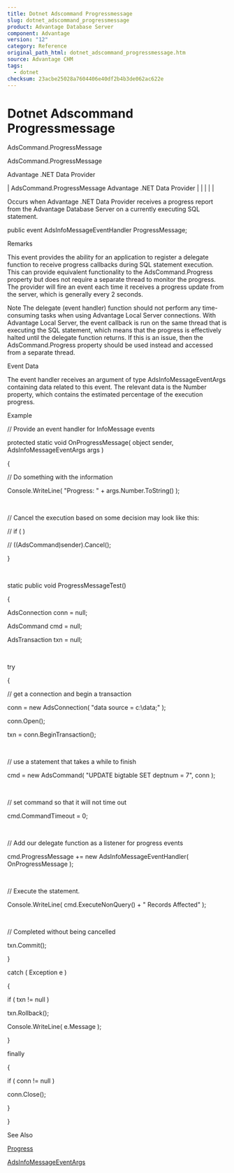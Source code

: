 ```yaml
---
title: Dotnet Adscommand Progressmessage
slug: dotnet_adscommand_progressmessage
product: Advantage Database Server
component: Advantage
version: "12"
category: Reference
original_path_html: dotnet_adscommand_progressmessage.htm
source: Advantage CHM
tags:
  - dotnet
checksum: 23acbe25028a7604406e40df2b4b3de062ac622e
---
```


# Dotnet Adscommand Progressmessage

AdsCommand.ProgressMessage

AdsCommand.ProgressMessage

Advantage .NET Data Provider

| AdsCommand.ProgressMessage  Advantage .NET Data Provider |  |  |  |  |

Occurs when Advantage .NET Data Provider receives a progress report from the Advantage Database Server on a currently executing SQL statement.

public event AdsInfoMessageEventHandler ProgressMessage;

Remarks

This event provides the ability for an application to register a delegate function to receive progress callbacks during SQL statement execution. This can provide equivalent functionality to the AdsCommand.Progress property but does not require a separate thread to monitor the progress. The provider will fire an event each time it receives a progress update from the server, which is generally every 2 seconds.

Note The delegate (event handler) function should not perform any time-consuming tasks when using Advantage Local Server connections. With Advantage Local Server, the event callback is run on the same thread that is executing the SQL statement, which means that the progress is effectively halted until the delegate function returns. If this is an issue, then the AdsCommand.Progress property should be used instead and accessed from a separate thread.

Event Data

The event handler receives an argument of type AdsInfoMessageEventArgs containing data related to this event. The relevant data is the Number property, which contains the estimated percentage of the execution progress.

Example

// Provide an event handler for InfoMessage events

protected static void OnProgressMessage( object sender, AdsInfoMessageEventArgs args )

{

// Do something with the information

Console.WriteLine( "Progress: " + args.Number.ToString() );

 

// Cancel the execution based on some decision may look like this:

// if ( <cancelcondition> )

// ((AdsCommand)sender).Cancel();

}

 

static public void ProgressMessageTest()

{

AdsConnection conn = null;

AdsCommand cmd = null;

AdsTransaction txn = null;

 

try

{

// get a connection and begin a transaction

conn = new AdsConnection( "data source = c:\\data;" );

conn.Open();

txn = conn.BeginTransaction();

 

// use a statement that takes a while to finish

cmd = new AdsCommand( "UPDATE bigtable SET deptnum = 7", conn );

 

// set command so that it will not time out

cmd.CommandTimeout = 0;

 

// Add our delegate function as a listener for progress events

cmd.ProgressMessage += new AdsInfoMessageEventHandler( OnProgressMessage );

 

// Execute the statement.

Console.WriteLine( cmd.ExecuteNonQuery() + " Records Affected" );

 

// Completed without being cancelled

txn.Commit();

}

catch ( Exception e )

{

if ( txn != null )

txn.Rollback();

Console.WriteLine( e.Message );

}

finally

{

if ( conn != null )

conn.Close();

}

}

See Also

[Progress](dotnet_adscommand_progress.md)

[AdsInfoMessageEventArgs](dotnet_adsinfomessageeventargs.md)
